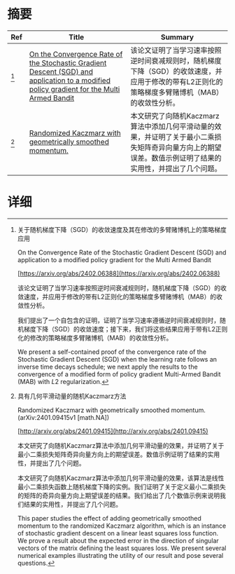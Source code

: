 # 摘要

| Ref | Title | Summary |
| --- | --- | --- |
| [^1] | [On the Convergence Rate of the Stochastic Gradient Descent (SGD) and application to a modified policy gradient for the Multi Armed Bandit](https://arxiv.org/abs/2402.06388) | 该论文证明了当学习速率按照逆时间衰减规则时，随机梯度下降（SGD）的收敛速度，并应用于修改的带有L2正则化的策略梯度多臂赌博机（MAB）的收敛性分析。 |
| [^2] | [Randomized Kaczmarz with geometrically smoothed momentum.](http://arxiv.org/abs/2401.09415) | 本文研究了向随机Kaczmarz算法中添加几何平滑动量的效果，并证明了关于最小二乘损失矩阵奇异向量方向上的期望误差。数值示例证明了结果的实用性，并提出了几个问题。 |

# 详细

[^1]: 关于随机梯度下降（SGD）的收敛速度及其在修改的多臂赌博机上的策略梯度应用

    On the Convergence Rate of the Stochastic Gradient Descent (SGD) and application to a modified policy gradient for the Multi Armed Bandit

    [https://arxiv.org/abs/2402.06388](https://arxiv.org/abs/2402.06388)

    该论文证明了当学习速率按照逆时间衰减规则时，随机梯度下降（SGD）的收敛速度，并应用于修改的带有L2正则化的策略梯度多臂赌博机（MAB）的收敛性分析。

    

    我们提出了一个自包含的证明，证明了当学习速率遵循逆时间衰减规则时，随机梯度下降（SGD）的收敛速度；接下来，我们将这些结果应用于带有L2正则化的修改的策略梯度多臂赌博机（MAB）的收敛性分析。

    We present a self-contained proof of the convergence rate of the Stochastic Gradient Descent (SGD) when the learning rate follows an inverse time decays schedule; we next apply the results to the convergence of a modified form of policy gradient Multi-Armed Bandit (MAB) with $L2$ regularization.
    
[^2]: 具有几何平滑动量的随机Kaczmarz方法

    Randomized Kaczmarz with geometrically smoothed momentum. (arXiv:2401.09415v1 [math.NA])

    [http://arxiv.org/abs/2401.09415](http://arxiv.org/abs/2401.09415)

    本文研究了向随机Kaczmarz算法中添加几何平滑动量的效果，并证明了关于最小二乘损失矩阵奇异向量方向上的期望误差。数值示例证明了结果的实用性，并提出了几个问题。

    

    本文研究了向随机Kaczmarz算法中添加几何平滑动量的效果，该算法是线性最小二乘损失函数上随机梯度下降的实例。我们证明了关于定义最小二乘损失的矩阵的奇异向量方向上期望误差的结果。我们给出了几个数值示例来说明我们结果的实用性，并提出了几个问题。

    This paper studies the effect of adding geometrically smoothed momentum to the randomized Kaczmarz algorithm, which is an instance of stochastic gradient descent on a linear least squares loss function. We prove a result about the expected error in the direction of singular vectors of the matrix defining the least squares loss. We present several numerical examples illustrating the utility of our result and pose several questions.
    

